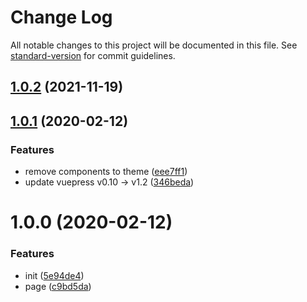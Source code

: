 # Change Log

All notable changes to this project will be documented in this file. See [standard-version](https://github.com/conventional-changelog/standard-version) for commit guidelines.

<a name="1.0.2"></a>
## [1.0.2](https://github.com/komomoo/vuepress-theme-resume/compare/v1.0.1...v1.0.2) (2021-11-19)



<a name="1.0.1"></a>
## [1.0.1](https://github.com/komomoo/vuepress-theme-resume/compare/v1.0.0...v1.0.1) (2020-02-12)


### Features

* remove components to theme ([eee7ff1](https://github.com/komomoo/vuepress-theme-resume/commit/eee7ff1))
* update vuepress v0.10 -> v1.2 ([346beda](https://github.com/komomoo/vuepress-theme-resume/commit/346beda))



<a name="1.0.0"></a>
# 1.0.0 (2020-02-12)


### Features

* init ([5e94de4](https://github.com/komomoo/vuepress-theme-resume/commit/5e94de4))
* page ([c9bd5da](https://github.com/komomoo/vuepress-theme-resume/commit/c9bd5da))
